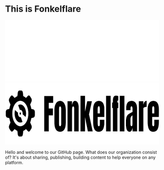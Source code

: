 # This is Fonkelflare
<img src="https://github.com/Fonkelflare/.github/blob/29857e5ba096fbef03c5be46464299ad45cfa188/logo_white_large.png" alt="Fonkelflare" width="800" height="203">
<img src="https://github.com/Fonkelflare/.github/blob/main/logo_black_large.png" alt="Fonkelflare" width="800" height="203">

Hello and welcome to our GitHub page.
What does our organization consist of?
It's about sharing, publishing, building content to help everyone on any platform.
